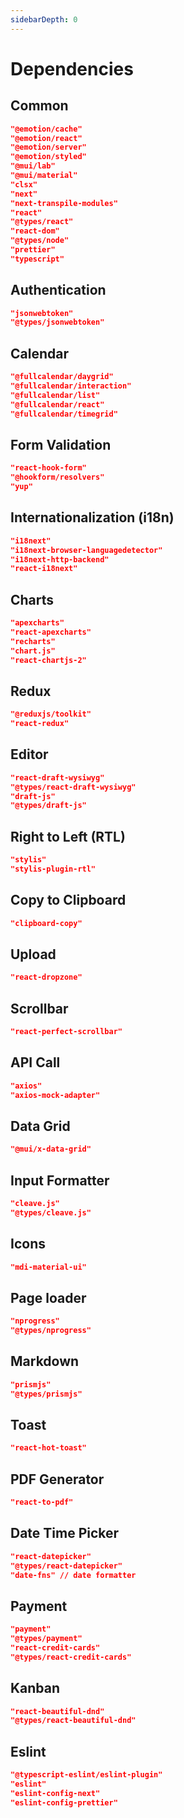```yaml
---
sidebarDepth: 0
---
```


# Dependencies

## Common

```json
"@emotion/cache"
"@emotion/react"
"@emotion/server"
"@emotion/styled"
"@mui/lab"
"@mui/material"
"clsx"
"next"
"next-transpile-modules"
"react"
"@types/react"
"react-dom"
"@types/node"
"prettier"
"typescript"
```

## Authentication

```json
"jsonwebtoken"
"@types/jsonwebtoken"
```

## Calendar

```json
"@fullcalendar/daygrid"
"@fullcalendar/interaction"
"@fullcalendar/list"
"@fullcalendar/react"
"@fullcalendar/timegrid"
```

## Form Validation

```json
"react-hook-form"
"@hookform/resolvers"
"yup"
```

## Internationalization (i18n)

```json
"i18next"
"i18next-browser-languagedetector"
"i18next-http-backend"
"react-i18next"
```

## Charts

```json
"apexcharts"
"react-apexcharts"
"recharts"
"chart.js"
"react-chartjs-2"
```

## Redux

```json
"@reduxjs/toolkit"
"react-redux"
```

## Editor

```json
"react-draft-wysiwyg"
"@types/react-draft-wysiwyg"
"draft-js"
"@types/draft-js"
```

## Right to Left (RTL)

```json
"stylis"
"stylis-plugin-rtl"
```

## Copy to Clipboard

```json
"clipboard-copy"
```

## Upload

```json
"react-dropzone"
```

## Scrollbar

```json
"react-perfect-scrollbar"
```

## API Call

```json
"axios"
"axios-mock-adapter"
```

## Data Grid

```json
"@mui/x-data-grid"
```

## Input Formatter

```json
"cleave.js"
"@types/cleave.js"
```

## Icons

```json
"mdi-material-ui"
```

## Page loader

```json
"nprogress"
"@types/nprogress"
```

## Markdown

```json
"prismjs"
"@types/prismjs"
```

## Toast

```json
"react-hot-toast"
```

## PDF Generator

```json
"react-to-pdf"
```

## Date Time Picker

```json
"react-datepicker"
"@types/react-datepicker"
"date-fns" // date formatter
```

## Payment

```json
"payment"
"@types/payment"
"react-credit-cards"
"@types/react-credit-cards"
```

## Kanban

```json
"react-beautiful-dnd"
"@types/react-beautiful-dnd"
```

## Eslint

```json
"@typescript-eslint/eslint-plugin"
"eslint"
"eslint-config-next"
"eslint-config-prettier"
```
